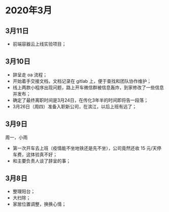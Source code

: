 # 2020年3月

## 3月11日

- 前端容器云上线实验项目；

## 3月10日

- 辞呈走 oa 流程；
- 开始着手交接文档，文档记录在 gitlab 上，便于查找和团队协作维护；
- 线上两款小程序出现问题，路上开车微信群被信息轰炸，到家修改了一些信息并发布；
- 确定了最终离职时间是3月24日，在传化3年半的时间即将告一段落；
- 3月26日（周四）准备入职新公司，在滨江，以后上班有远了；

## 3月9日

周一，小雨

- 第一次开车去上班（疫情能不坐地铁还是先不坐），公司竟然还收 15 元/天停车费，这体验真不好；
- 和主要负责人谈了辞呈的事；

## 3月8日

- 整理阳台；
- 大扫除；
- 家居位置调整，换换心情；
